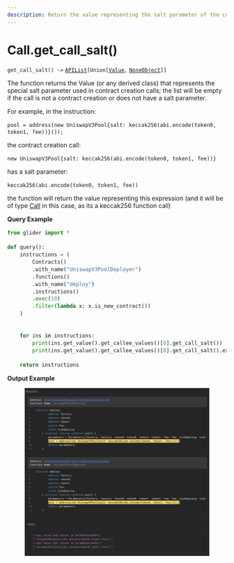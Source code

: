 ```yaml
---
description: Return the value representing the salt parameter of the contract creation call
---
```


# Call.get\_call\_salt()

`get_call_salt() ->` [`APIList`](../../iterables/apilist.md)`[Union[`[`Value`](../)`,` [`NoneObject`](../../internal/noneobject/)`]]`

The function returns the Value (or any derived class) that represents the special salt parameter used in contract creation calls; the list will be empty if the call is not a contract creation or does not have a salt parameter.

For example, in the instruction:

```solidity
pool = address(new UniswapV3Pool{salt: keccak256(abi.encode(token0, token1, fee))}());
```

the contract creation call:

```solidity
new UniswapV3Pool{salt: keccak256(abi.encode(token0, token1, fee))}
```

has a salt parameter:&#x20;

```solidity
keccak256(abi.encode(token0, token1, fee))
```

the function will return the value representing this expression (and it will be of type [Call](./) in this case, as its a keccak256 function call)

**Query Example**

```python
from glider import *

def query():
    instructions = (
        Contracts()
        .with_name("UniswapV3PoolDeployer")
        .functions()
        .with_name("deploy")
        .instructions()
        .exec(10)
        .filter(lambda x: x.is_new_contract())
    )


    for ins in instructions:
        print(ins.get_value().get_callee_values()[0].get_call_salt())
        print(ins.get_value().get_callee_values()[0].get_call_salt().expression)

    return instructions
```

**Output Example**

<figure><img src="../../../.gitbook/assets/image (51).png" alt=""><figcaption></figcaption></figure>
